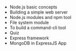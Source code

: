 - Node.js basic concepts
- Building a simple web server
- Node.js modules and npm tool
- File system module
- To build a command-cli tool
- Quiz
- Express framework
- MongoDB in ExpressJS App